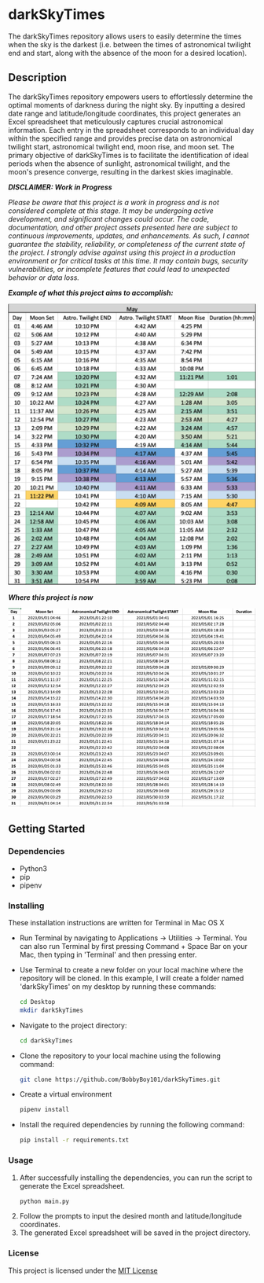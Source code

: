 # darkSkyTimes

The darkSkyTimes repository allows users to easily determine the times when the sky is the darkest (i.e. between the times of astronomical twilight end and start, along with the absence of the moon for a desired location).

## Description

The darkSkyTimes repository empowers users to effortlessly determine the optimal moments of darkness during the night sky. By inputting a desired date range and latitude/longitude coordinates, this project generates an Excel spreadsheet that meticulously captures crucial astronomical information. Each entry in the spreadsheet corresponds to an individual day within the specified range and provides precise data on astronomical twilight start, astronomical twilight end, moon rise, and moon set. The primary objective of darkSkyTimes is to facilitate the identification of ideal periods when the absence of sunlight, astronomical twilight, and the moon's presence converge, resulting in the darkest skies imaginable.

***DISCLAIMER: Work in Progress*** 

*Please be aware that this project is a work in progress and is not considered complete at this stage. It may be undergoing active development, and significant changes could occur. The code, documentation, and other project assets presented here are subject to continuous improvements, updates, and enhancements. As such, I cannot guarantee the stability, reliability, or completeness of the current state of the project. I strongly advise against using this project in a production environment or for critical tasks at this time. It may contain bugs, security vulnerabilities, or incomplete features that could lead to unexpected behavior or data loss.*

***Example of what this project aims to accomplish:***

![End goal of darkSkyTimes](End_goal.jpg)

***Where this project is now***

![Current darkSkyTimes](Current_May.jpg)

## Getting Started
### Dependencies
* Python3
* pip
* pipenv

### Installing
These installation instructions are written for Terminal in Mac OS X

* Run Terminal by navigating to Applications -> Utilities -> Terminal. You can also run Terminal by first pressing Command + Space Bar on your Mac, then typing in 'Terminal' and then pressing enter. 

* Use Terminal to create a new folder on your local machine where the repository will be cloned. In this example, I will create a folder named 'darkSkyTimes' on my desktop by running these commands:
   ```bash
   cd Desktop
   mkdir darkSkyTimes

* Navigate to the project directory:
   ```bash
   cd darkSkyTimes
   
* Clone the repository to your local machine using the following command:
   ```bash
   git clone https://github.com/BobbyBoy101/darkSkyTimes.git
   
* Create a virtual environment
   ```bash
   pipenv install

* Install the required dependencies by running the following command:
   ```bash
   pip install -r requirements.txt
   
### Usage

1. After successfully installing the dependencies, you can run the script to generate the Excel spreadsheet.
   ```bash
   python main.py
2. Follow the prompts to input the desired month and latitude/longitude coordinates.
3. The generated Excel spreadsheet will be saved in the project directory.

### License
This project is licensed under the [MIT License](LICENSE)

